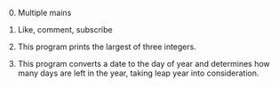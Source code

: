 0. Multiple mains

1. Like, comment, subscribe

2. This program prints the largest of three integers.

3. This program converts a date to the day of year and determines how many days are left in the year, taking leap year into consideration.
